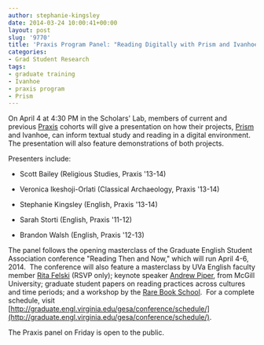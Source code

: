 ```yaml
---
author: stephanie-kingsley
date: 2014-03-24 10:00:41+00:00
layout: post
slug: '9770'
title: 'Praxis Program Panel: "Reading Digitally with Prism and Ivanhoe"'
categories:
- Grad Student Research
tags:
- graduate training
- Ivanhoe
- praxis program
- Prism
---
```







On April 4 at 4:30 PM in the Scholars' Lab, members of current and previous [Praxis](http://praxis.scholarslab.org/) cohorts will give a presentation on how their projects, [Prism](http://prism.scholarslab.org/) and Ivanhoe, can inform textual study and reading in a digital environment.  The presentation will also feature demonstrations of both projects.




Presenters include:






	
  * Scott Bailey (Religious Studies, Praxis '13-14)

	
  * Veronica Ikeshoji-Orlati (Classical Archaeology, Praxis '13-14)

	
  * Stephanie Kingsley (English, Praxis '13-14)

	
  * Sarah Storti (English, Praxis '11-12)

	
  * Brandon Walsh (English, Praxis '12-13)


The panel follows the opening masterclass of the Graduate English Student Association conference "Reading Then and Now," which will run April 4-6, 2014.  The conference will also feature a masterclass by UVa English faculty member [Rita Felski](http://www.engl.virginia.edu/people/rf6d) (RSVP only); keynote speaker [Andrew Piper](http://www.mcgill.ca/german/faculty/piper), from McGill University; graduate student papers on reading practices across cultures and time periods; and a workshop by the [Rare Book School](http://www.rarebookschool.org/).  For a complete schedule, visit [http://graduate.engl.virginia.edu/gesa/conference/schedule/](http://graduate.engl.virginia.edu/gesa/conference/schedule/).

The Praxis panel on Friday is open to the public.






